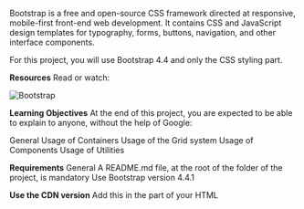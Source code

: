 Bootstrap is a free and open-source CSS framework directed at responsive, mobile-first front-end web development. It contains CSS and JavaScript design templates for typography, forms, buttons, navigation, and other interface components.

For this project, you will use Bootstrap 4.4 and only the CSS styling part.

<b>Resources</b>
Read or watch:

![Bootstrap](https://getbootstrap.com/docs/4.4/getting-started/introduction/)


<b>Learning Objectives</b>
At the end of this project, you are expected to be able to explain to anyone, without the help of Google:

General
Usage of Containers
Usage of the Grid system
Usage of Components
Usage of Utilities

<b>Requirements</b>
General
A README.md file, at the root of the folder of the project, is mandatory
Use Bootstrap version 4.4.1

<b>Use the CDN version</b>
Add this <link> in the <head> part of your HTML

<link rel="stylesheet" href="https://stackpath.bootstrapcdn.com/bootstrap/4.4.1/css/bootstrap.min.css" integrity="sha384-Vkoo8x4CGsO3+Hhxv8T/Q5PaXtkKtu6ug5TOeNV6gBiFeWPGFN9MuhOf23Q9Ifjh" crossorigin="anonymous">

[def]: url"https://getbootstrap.com/docs/4.4/getting-started/introduction/"